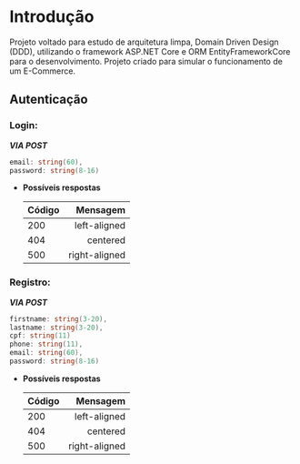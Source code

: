 # Introdução
Projeto voltado para estudo de arquitetura limpa, Domain Driven Design (DDD), utilizando o framework ASP.NET Core e ORM EntityFrameworkCore para o desenvolvimento. Projeto criado para simular o funcionamento de um E-Commerce.

## Autenticação
### Login:
***VIA POST***
```csharp
email: string(60),
password: string(8-16)
```

- **Possíveis respostas** <br/>

  | Código   |      Mensagem      |
  |----------|-------------:|
  | 200 |  left-aligned |
  | 404 |    centered   |  
  | 500 | right-aligned | 

### Registro:
***VIA POST***
```csharp
firstname: string(3-20),
lastname: string(3-20),
cpf: string(11)
phone: string(11),
email: string(60),
password: string(8-16)
```
- **Possíveis respostas** <br/>

  | Código   |      Mensagem      |
  |----------|-------------:|
  | 200 |  left-aligned |
  | 404 |    centered   |  
  | 500 | right-aligned | 
